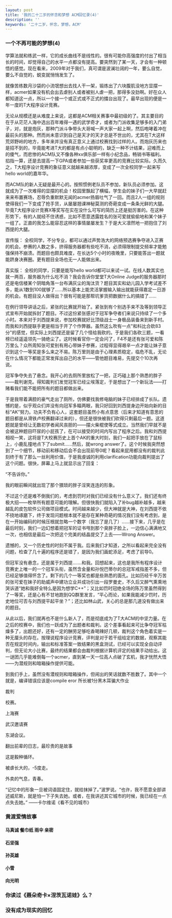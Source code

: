 ```yaml
---
layout: post
title: '我的二十二岁的怀念和梦想 ACM回忆录(4)'
description: ''
keywords: '二十二岁，怀念，梦想，ACM'
---
```


### 一个不再可能的梦想(4)

学算法就和练武一样，它的成长曲线不是线性的。很有可能你高强度的付出了相当长的时间，却觉得自己的水平一点都没有提高。要突然到了某一天，才会有一种顿悟的感觉。现在看来，2009年对于我们，真可谓是波澜壮阔的一年，要么自觉，要么不自觉的，蜕变就悄悄发生了。

就像苦练数月沙袋的小流氓想出去找人干一架，锻炼出了六块腹肌没地方显摆一样，acmer如果没有机会出去虐别人或者被别人虐一把，那得多没劲啊。好在众人都知道这一点，所以一个接一个或正式或不正式的擂台出现了。最早出现的便是一年一度的T大程序设计竞赛。

无论从规模还是从难度上来说，这都是ACM相关赛事中最初级的了。其主要目的在于从茫茫人海中选出百年难得一遇的武学奇才，或者为门派收集足够多的入门弟子，对，就是炮灰，那种门派斗争带头大哥喊一声大家一起上啊，然后咆哮着冲在最前头的那种。然而尚未意识到自己是天才的天才总是不世出的，尤其在T大这样荒郊野岭的地方，多年来并没有真正意义上通过校赛找到过样的人。而炮灰历来也是招不到的，毕竟能考进T大的都是有点小聪明的，缺乏一种不计结果，迎难而上的傻气，而悲惨的ACM队又不像各种xx俱乐部一样有小纪念品，畅销书等福利。掐指一算，还是去提高一下GPA或者参加一些获奖率更高的竞赛比较实际。久而久之，T大程序设计竞赛的象征意义就越来越浓厚，变成了一次全校同学一起来写hello world的嘉年华。

而ACM队的新人无疑是最开心的。按照惯例老队员不参加，新队员必须参加。这就成为了一次难得的显摆的机会！校园里飘起了横幅，学生会的妹子们一大早就赶来来布置赛场，忍辱负重默默无闻的acmer扬眉吐气了一回。而且2人一组的规则使得我们一下变成了抢手货，从屡屡翘课神秘莫测的奇葩变成一条条光鲜的大腿。毕竟T大程序设计竞赛X等奖写在实在没什么可写的简历上还是挺厉害的。在这种形势下，有的人就经不住诱惑，比如不愿意透露姓名的张可爱就偷偷地和某个妹子一组了。正直的我怎么能容忍这样的事情屡屡发生？于是大义凛然地一把抱住了刘西提的大腿。

宣传版：
全校同学，不分专业，都可以通过声势浩大的网络预选赛争夺进入正赛的机会。参赛的人数之多，挤得服务器都有些吃不消，必须得限制提交频率才能勉强保持不崩溃。而题目也颇具难度，在长达5个小时的夜晚里，只要能答出一题就能跻身决赛圈。更有题目全场也无一人能做出来。

真实版：
全校的同学，只要是能写hello world都可以来试一试。在线人数其实也就一两百，服务器为什么吃不消？我会告诉你堂堂T大Online Judge的服务器那时还是电信楼某个阴暗角落一台布满灰尘的淘汰货？题目其实和幼儿园入学考试差不多，能从1数到100就够了……所以基本上能灵活掌握输入输出就能获得嘉定一日游的机会。有题目没人做得出？很有可能是那帮坑爹货把数据什么的搞错了……

在例行领导讲话之后，紧张的比赛就开始了。紧张到有个别选手来不及等到领导正式宣布开始就拆封了题目。不过这份紧张感对于冠军争夺者们来说只持续了一个多小时。本来对于刘西提来说，参加校赛就好比顶级战士一身极品装备来到新手村。而我和刘西提联手更是相当于开了个作弊器。虽然这么吹有一点"和科比合砍83分"的感觉，但实际上刘西提还是留了几个怪给我砍的。于是我们各砍三题，一看榜已经遥遥领先一骑绝尘了。这时候看官你一定会问了，F4不是还有张可爱和陈万里么？众所周知张可爱别有用心带妹子参赛，过程得显得艰辛一点才能让妹子意识到这个一等奖是多么来之不易。陈万里则是由于心理素质稳定，临危不乱，无论在什么情况下都能正常发挥出自己的水平——管他题目难易，先提交个10次再说。

冠军争夺失去了悬念。我开心的去厕所里放松了一把，正巧碰上那个熟悉的胖子——裁判谢克。得知裁判们发觉冠军已经尘埃落定，于是想出了一个新玩法——打赌看我们能不能把所有的题目都做出来。

于是我带着满腔的豪气走出了厕所，仿佛要找我修电脑的妹子已经排成了长队。遗憾的是，似乎观众们并没有向冠军多瞄两眼，我只好回到刘西提身边开始向新的目标“AK”努力。功夫不负有心人，这套题目虽然小有点意思（后来才知道有意思的题目都是从滑铁卢校赛翻译过来的），但还是很快被我们砍得只剩最后一题。这道题就是曾经让无数初学者闻风丧胆的——摆火柴棍使等式成立。当然我们早就不是会被这种题目吓尿的小屁孩了，在可以接受的时间内写出了程序之后。我和刘西提相视一笑，这将是T大校赛历史上首个AK的重大时刻，我们一起把手放在了鼠标上，小鹿乱撞地点下了submit……然后，就wrong answer了。这个时候我突然想到了一个细节，移动前和移动后会不会出现前导0呢？看起来屁用都没有的裁判此刻终于有了那么一丝利用价值，于是我虔诚的利用clarification功能向裁判提出了这个问题。很快，屏幕上马上就显示出了回复：

“不告诉你。”

我的眼前瞬间就出现了那个猥琐的胖子淫笑连连的形象。

不过这个还是难不倒我们的，考虑到罚时对我们已经没有什么意义了。我们还有终极大招——枚举所有题意可能的理解。但很快我们就陷入了补bug越补越多，越来越乱的皮包软件公司做项目模式。时间越来越少，但大神就是大神，在刘西提不依不挠地琢磨下，终于发现问题根本就不是存在某种奇葩的情况我们没有考虑到，是在一开始编码的时候压根就忽略一个数字（我忘了是几了）……接下来，几乎是在最后时刻，我们一边幻想着把冠军的证书甩到那个臭胖子脸上，一边信心满满地又一次，也相信是最后一次把这个完美的结晶提交了上去——Wrong Answer。

遗憾的，又一个历史性的时刻不属于我。后来我们才知道，之所以看起来完全没有问题，检查了几十遍的程序还是错了，是因为我们画蛇添足，考虑了前导0。

但冠军没有悬念，还是属于刘西提.......和我。回想起来，这也是我所有程序设计竞赛史上唯一的一个冠军头衔，虽然含金量和孙悦巴蒂尔的总冠军戒指差不多，但已经足够值得怀念了。剩下的几个一等奖也都是些熟悉的面孔。比如历经千辛万苦的张可爱在妹子的助威声中建功立业并成功引出一段罗曼史，不久后又醉气熏熏地哭诉道“她和我好全特么是因为想学C++”；又比如罚时冠绝全场的陈万里虽然得到了一等奖，还是心有不甘地跑到QQ群里发言，“平心而论，如果我能减少罚时，历史地位可否与刘西提平起平坐？”；还比如林山武，关心的总是那几道没有做出来的题目。

从此以后，我们就再也不是什么新人了，而是彻底成为了T大ACM的中坚力量。在之后的校赛中，我们也一跃成为了出题者和裁判。这个差事看起来可比争夺冠军枯燥多了，出题还好，还有一定的酬劳足够吃香喝辣好几顿，裁判这个角色着实是一种无厘头的存在。按理说程序设计竞赛，评判是对于若干组给定的数据，观察其能否在规定时间内，输出和标准答案一致结果的黑盒测试，已经可以实现全自动评判，但无论大小比赛，最终的结果都会由裁判根据计算机评定的结果手动给出。这一谜团几乎能难倒每一个acmer，直到某一天一位高人点破了玄机，我才恍然大悟——为潜规则和暗箱操作提供可能。

到我们手上，虽然没有潜规则和暗箱操作，但闹出的笑话就数不胜数了。其中一个就是，编译错误应该是compile eror
所长被1分黑木耳骗大作业

裁判

校赛。

上海赛

武汉邀请赛

东湖会议。

翻出前辈的日志，最珍贵的是故事

这是毅种循环。

被虐长大的，-5度走。

外卖的气息，青春。


“记忆中的形象一旦被词语固定住，就给抹掉了。”波罗说。“也许，我不愿意全部讲述威尼斯，就是怕一下子失去她。或者，在我讲述其它城市的时候，我已经在一点点失去她。” 	——卡尔维诺《看不见的城市》
### 黄渡爱情故事
#### 马真诚 餐巾纸 雨伞 亲密
#### 石坚强
#### 孙英雄
#### 小雪
#### 向光明

### 你读过《聂朵奇卡×涅茨瓦诺娃》么？

### 没有成为现实的回忆


